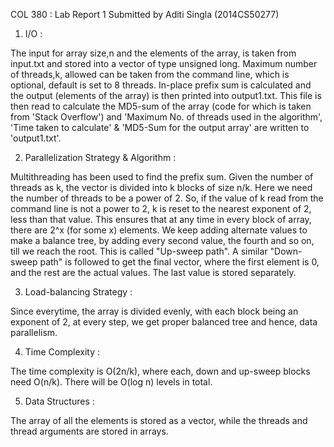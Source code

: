 ﻿COL 380 : Lab Report 1
Submitted by Aditi Singla (2014CS50277)

1. I/O :

The input for array size,n and the elements of the array, is taken from input.txt and stored into a vector of type unsigned long. Maximum number of threads,k, allowed can be taken from the command line, which is optional, default is set to 8 threads. In-place prefix sum is calculated and the output (elements of the array) is then printed into output1.txt. This file is then read to calculate the MD5-sum of the array (code for which is taken from 'Stack Overflow') and 'Maximum No. of threads used in the algorithm', 'Time taken to calculate' & 'MD5-Sum for the output array' are written to 'output1.txt'.

2. Parallelization Strategy & Algorithm : 

Multithreading has been used to find the prefix sum. Given the number of threads as k, the vector is divided into k blocks of size n/k. Here we need the number of threads to be a power of 2. So, if the value of k read from the command line is not a power to 2, k is reset to the nearest exponent of 2, less than that value. This ensures that at any time in every block of array, there are 2^x (for some x) elements. 
We keep adding alternate values to make a balance tree, by adding every second value, the fourth and so on, till we reach the root. This is called "Up-sweep path". A similar "Down-sweep path" is followed to get the final vector, where the first element is 0, and the rest are the actual values.  The last value is stored separately.

3. Load-balancing Strategy :

Since everytime, the array is divided evenly, with each block being an exponent of 2, at every step, we get proper balanced tree and hence, data parallelism.

4. Time Complexity : 

The time complexity is O(2n/k), where each, down and up-sweep blocks need O(n/k). There will be O(log n) levels in total.

5. Data Structures :

The array of all the elements is stored as a vector, while the threads and thread arguments are stored in arrays.
